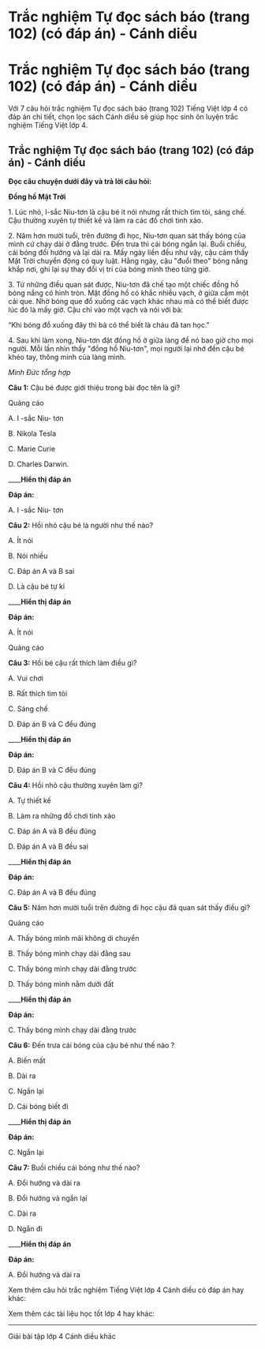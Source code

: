 # Trắc nghiệm Tự đọc sách báo (trang 102) (có đáp án) - Cánh diều

# Trắc nghiệm Tự đọc sách báo (trang 102) (có đáp án) - Cánh diều

Với 7 câu hỏi trắc nghiệm Tự đọc sách báo (trang 102) Tiếng Việt lớp 4 có đáp án chi tiết, chọn lọc sách Cánh diều sẽ giúp học sinh ôn luyện trắc nghiệm Tiếng Việt lớp 4.

## Trắc nghiệm Tự đọc sách báo (trang 102) (có đáp án) - Cánh diều

**Đọc câu chuyện dưới đây và trả lời câu hỏi:**

**Đồng hồ Mặt Trời**

1\. Lúc nhỏ, I-sắc Niu-tơn là cậu bé ít nói nhưng rất thích tìm tòi, sáng chế. Cậu thường xuyên tự thiết kế và làm ra các đồ chơi tinh xảo.

2\. Năm hơn mười tuổi, trên đường đi học, Niu-tơn quan sát thấy bóng của mình cứ chạy dài ở đằng trước. Đến trưa thì cái bóng ngắn lại. Buổi chiều, cái bóng đổi hướng và lại dài ra. Mấy ngày liền đều như vậy, cậu cảm thấy Mặt Trời chuyển động có quy luật. Hằng ngày, cậu "đuổi theo" bóng nắng khắp nơi, ghi lại sự thay đổi vị trí của bóng mình theo từng giờ.

3\. Từ những điều quan sát được, Niu-tơn đã chế tạo một chiếc đồng hồ bóng nắng có hình tròn. Mặt đồng hồ có khắc nhiều vạch, ở giữa cắm một cái que. Nhờ bóng que đổ xuống các vạch khác nhau mà có thể biết được lúc đó là mấy giờ. Cậu chỉ vào một vạch và nói với bà:

“Khi bóng đổ xuống đây thì bà có thể biết là cháu đã tan học."

4\. Sau khi làm xong, Niu-tơn đặt đồng hồ ở giữa làng để nó bao giờ cho mọi người. Mỗi lần nhìn thấy "đồng hồ Niu-tơn", mọi người lại nhớ đến cậu bé khéo tay, thông minh của làng mình.

_Minh Đức tổng hợp_

**Câu 1:** Cậu bé được giới thiệu trong bài đọc tên là gì?

Quảng cáo

A. I -sắc Niu- tơn

B. Nikola Tesla

C. Marie Curie

D. Charles Darwin.

____**Hiển thị đáp án**

**Đáp án:**

A. I -sắc Niu- tơn

**Câu 2:** Hồi nhỏ cậu bé là người như thế nào?

A. Ít nói

B. Nói nhiều

C. Đáp án A và B sai

D. Là cậu bé tự kỉ

____**Hiển thị đáp án**

**Đáp án:**

A. Ít nói

Quảng cáo

**Câu 3:** Hồi bé cậu rất thích làm điều gì?

A. Vui chơi

B. Rất thích tìm tòi

C. Sáng chế

D. Đáp án B và C đều đúng

____**Hiển thị đáp án**

**Đáp án:**

D. Đáp án B và C đều đúng

**Câu 4:** Hồi nhỏ cậu thường xuyên làm gì?

A. Tự thiết kế 

B. Làm ra những đồ chơi tinh xảo

C. Đáp án A và B đều đúng

D. Đáp án A và B đều sai

____**Hiển thị đáp án**

**Đáp án:**

C. Đáp án A và B đều đúng

**Câu 5:** Năm hơn mười tuổi trên đường đi học cậu đã quan sát thấy điều gì?

Quảng cáo

A. Thấy bóng mình mãi không di chuyển

B. Thấy bóng mình chạy dài đằng sau

C. Thấy bóng mình chạy dài đằng trước

D. Thấy bóng mình nằm dưới đất 

____**Hiển thị đáp án**

**Đáp án:**

C. Thấy bóng mình chạy dài đằng trước

**Câu 6:** Đến trưa cái bóng của cậu bé như thế nào ?

A. Biến mất 

B. Dài ra

C. Ngắn lại

D. Cái bóng biết đi

____**Hiển thị đáp án**

**Đáp án:**

C. Ngắn lại

**Câu 7:** Buồi chiều cái bóng như thế nào?

A. Đổi hướng và dài ra

B. Đổi hướng và ngắn lại

C. Dài ra

D. Ngắn đi

____**Hiển thị đáp án**

**Đáp án:**

A. Đổi hướng và dài ra

Xem thêm câu hỏi trắc nghiệm Tiếng Việt lớp 4 Cánh diều có đáp án hay khác:

Xem thêm các tài liệu học tốt lớp 4 hay khác:

* * *

Giải bài tập lớp 4 Cánh diều khác

